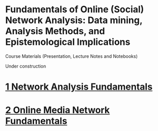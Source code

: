 # Fundamentals of Online (Social) Network Analysis: **Data mining, Analysis Methods, and Epistemological Implications**

Course Materials (Presentation, Lecture Notes and Notebooks)

Under construction

# [1 Network Analysis Fundamentals](https://flxvctr.github.io/Fundamentals-of-Online-Social-Network-Analysis/1_Network_Fundamentals)

# [2 Online Media Network Fundamentals](https://flxvctr.github.io/Fundamentals-of-Online-Social-Network-Analysis/2_Online_Media_Network_Fundamentals)
